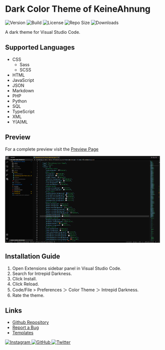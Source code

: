 # Dark Color Theme of KeineAhnung

![Version](https://img.shields.io/visual-studio-marketplace/v/KeineAhnung.intepriddarkness?style=flat-square) ![Build](https://img.shields.io/github/workflow/status/TheKeineAhnung/Intrepid-Darkness/Publish/main?style=flat-square) ![License](https://img.shields.io/github/license/TheKeineAhnung/Intrepid-Darkness?style=flat-square) ![Repo Size](https://img.shields.io/github/repo-size/TheKeineAhnung/Intrepid-Darkness?style=flat-square) ![Downloads](https://img.shields.io/visual-studio-marketplace/d/KeineAhnung.intepriddarkness?style=flat-square) <!-- ![RatingStars](https://img.shields.io/visual-studio-marketplace/r/KeineAhnung.intepriddarkness?style=flat-square) -->

A dark theme for Visual Studio Code.

## Supported Languages

- CSS
    - Sass
    - SCSS
- HTML
- JavaScript
- JSON
- Markdown
- PHP
- Python
- SQL
- TypeScript
- XML
- Y(A)ML

## Preview

For a complete preview visit the [Preview Page](https://github.com/TheKeineAhnung/Intrepid-Darkness/blob/main/previewPage.md)

<img src="images/preview/PreviewJSON.png"></img>

## Installation Guide

1. Open Extensions sidebar panel in Visual Studio Code.
2. Search for Intrepid Darkness.
3. Click Install.
4. Click Reload.
5. Code/File > Preferences ＞ Color Theme ＞ Intrepid Darkness.
6. Rate the theme.


## Links
- [Github Repository](https://github.com/TheKeineAhnung/VSC-theme)
- [Report a Bug](https://github.com/TheKeineAhnung/VSC-theme/issues/new)
- [Templates](https://github.com/TheKeineAhnung/VSC-theme/tree/main/.github/ISSUE_TEMPLATES)

[previewPic]: images/Theme_Preview.png

<a href="https://www.instagram.com/keineahnunggrafiken/">
    <img src="https://img.shields.io/badge/Instagram-D8226B.svg?&style=flat-square&logo=instagram&logoColor=white" alt="Instagram"></img>
</a>
<a href="https://github.com/TheKeineAhnung/">
    <img src="https://img.shields.io/badge/github-262626.svg?&style=flat-square&logo=github&logoColor=white" alt="GitHub"></img>
</a>
<a href="https://twitter.com/TheKeineAhnung">
    <img src="https://img.shields.io/badge/Twitter-1DA1F2?&style=flat-square&logo=twitter&logoColor=white" alt="Twitter"></img>
</a>